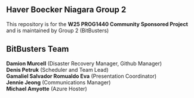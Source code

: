 ## Haver Boecker Niagara Group 2
This repository is for the __W25 PROG1440 Community Sponsored Project__ and is maintained by Group 2 (BitBusters)

## BitBusters Team

**Damion Murcell** (Disaster Recovery Manager, Github Manager) \
**Denis Petruk** (Scheduler and Team Lead) \
**Gamaliel Salvador Romualdo Eva** (Presentation Coordinator) \
**Jennie Jeong** (Communications Manager) \
**Michael Amyotte** (Azure Hoster)
